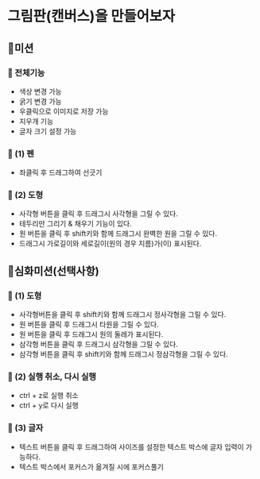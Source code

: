 # 그림판(캔버스)을 만들어보자

## 🚀미션
### 🎯 전체기능
- 색상 변경 가능
- 굵기 변경 가능
- 우클릭으로 이미지로 저장 가능
- 지우개 기능
- 글자 크기 설정 가능

### 🎯 (1) 펜
- 좌클릭 후 드래그하여 선긋기

### 🎯 (2) 도형
- 사각형 버튼을 클릭 후 드래그시 사각형을 그릴 수 있다.
- 테두리만 그리기 & 채우기 기능이 있다.
- 원 버튼을 클릭 후 shift키와 함께 드래그시 완벽한 원을 그릴 수 있다.
- 드래그시 가로길이와 세로길이(원의 경우 지름)가(이) 표시된다.

## 🚀심화미션(선택사항)
### 🎯 (1) 도형
- 사각형버튼을 클릭 후 shift키와 함께 드래그시 정사각형을 그릴 수 있다.
- 원 버튼을 클릭 후 드래그시 타원을 그릴 수 있다.
- 원 버튼을 클릭 후 드래그시 원의 둘레가 표시된다.
- 삼각형 버튼을 클릭 후 드래그시 삼각형을 그릴 수 있다.
- 삼각형 버튼을 클릭 후 shift키와 함께 드래그시 정삼각형을 그릴 수 있다.

### 🎯 (2) 실행 취소, 다시 실행
- ctrl + z로 실행 취소
- ctrl + y로 다시 실행

### 🎯 (3) 글자
- 텍스트 버튼을 클릭 후 드래그하여 사이즈를 설정한 텍스트 박스에 글자 입력이 가능하다.
- 텍스트 박스에서 포커스가 옮겨질 시에 포커스풀기

